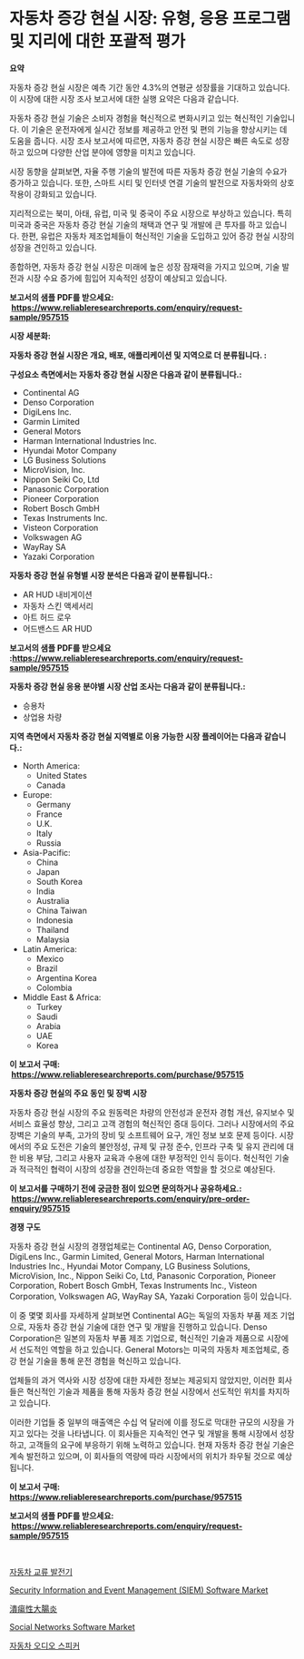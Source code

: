 <p><h1>자동차 증강 현실 시장: 유형, 응용 프로그램 및 지리에 대한 포괄적 평가</h1></p><p><strong>요약</strong></p>
<p><p>자동차 증강 현실 시장은 예측 기간 동안 4.3%의 연평균 성장률을 기대하고 있습니다. 이 시장에 대한 시장 조사 보고서에 대한 실행 요약은 다음과 같습니다.</p><p>자동차 증강 현실 기술은 소비자 경험을 혁신적으로 변화시키고 있는 혁신적인 기술입니다. 이 기술은 운전자에게 실시간 정보를 제공하고 안전 및 편의 기능을 향상시키는 데 도움을 줍니다. 시장 조사 보고서에 따르면, 자동차 증강 현실 시장은 빠른 속도로 성장하고 있으며 다양한 산업 분야에 영향을 미치고 있습니다.</p><p>시장 동향을 살펴보면, 자율 주행 기술의 발전에 따른 자동차 증강 현실 기술의 수요가 증가하고 있습니다. 또한, 스마트 시티 및 인터넷 연결 기술의 발전으로 자동차와의 상호작용이 강화되고 있습니다.</p><p>지리적으로는 북미, 아태, 유럽, 미국 및 중국이 주요 시장으로 부상하고 있습니다. 특히 미국과 중국은 자동차 증강 현실 기술의 채택과 연구 및 개발에 큰 투자를 하고 있습니다. 한편, 유럽은 자동차 제조업체들이 혁신적인 기술을 도입하고 있어 증강 현실 시장의 성장을 견인하고 있습니다.</p><p>종합하면, 자동차 증강 현실 시장은 미래에 높은 성장 잠재력을 가지고 있으며, 기술 발전과 시장 수요 증가에 힘입어 지속적인 성장이 예상되고 있습니다.</p></p>
<p><strong>보고서의 샘플 PDF를 받으세요: &nbsp;<a href="https://www.reliableresearchreports.com/enquiry/request-sample/957515">https://www.reliableresearchreports.com/enquiry/request-sample/957515</a></strong></p>
<p><strong>시장 세분화:</strong></p>
<p><strong> 자동차 증강 현실 시장은 개요, 배포, 애플리케이션 및 지역으로 더 분류됩니다. :</strong></p>
<p><strong>구성요소 측면에서는 자동차 증강 현실 시장은 다음과 같이 분류됩니다.:</strong></p>
<p><ul><li>Continental AG</li><li>Denso Corporation</li><li>DigiLens Inc.</li><li>Garmin Limited</li><li>General Motors</li><li>Harman International Industries Inc.</li><li>Hyundai Motor Company</li><li>LG Business Solutions</li><li>MicroVision, Inc.</li><li>Nippon Seiki Co, Ltd</li><li>Panasonic Corporation</li><li>Pioneer Corporation</li><li>Robert Bosch GmbH</li><li>Texas Instruments Inc.</li><li>Visteon Corporation</li><li>Volkswagen AG</li><li>WayRay SA</li><li>Yazaki Corporation</li></ul></p>
<p><strong> 자동차 증강 현실 유형별 시장 분석은 다음과 같이 분류됩니다.:</strong></p>
<p><ul><li>AR HUD 내비게이션</li><li>자동차 스킨 액세서리</li><li>아트 허드 로우</li><li>어드밴스드 AR HUD</li></ul></p>
<p><strong>보고서의 샘플 PDF를 받으세요 :<a href="https://www.reliableresearchreports.com/enquiry/request-sample/957515">https://www.reliableresearchreports.com/enquiry/request-sample/957515</a></strong></p>
<p><strong> 자동차 증강 현실 응용 분야별 시장 산업 조사는 다음과 같이 분류됩니다.:</strong></p>
<p><ul><li>승용차</li><li>상업용 차량</li></ul></p>
<p><strong>지역 측면에서 자동차 증강 현실 지역별로 이용 가능한 시장 플레이어는 다음과 같습니다.:</strong></p>
<p><ul>
    <li>
        North America:
        <ul>
            <li>United States</li>
            <li>Canada</li>
        </ul>
    </li>
    <li>
        Europe:
        <ul>
            <li>Germany</li>
            <li>France</li>
            <li>U.K.</li>
            <li>Italy</li>
            <li>Russia</li>
        </ul>
    </li>
    <li>
        Asia-Pacific:
        <ul>
            <li>China</li>
            <li>Japan</li>
            <li>South Korea</li>
            <li>India</li>
            <li>Australia</li>
            <li>China Taiwan</li>
            <li>Indonesia</li>
            <li>Thailand</li>
            <li>Malaysia</li>
        </ul>
    </li>
    <li>
        Latin America:
        <ul>
            <li>Mexico</li>
            <li>Brazil</li>
            <li>Argentina Korea</li>
            <li>Colombia</li>
        </ul>
    </li>
    <li>
        Middle East & Africa:
        <ul>
            <li>Turkey</li>
            <li>Saudi</li>
            <li>Arabia</li>
            <li>UAE</li>
            <li>Korea</li>
        </ul>
    </li>
    </ul></p>
<p><strong>이 보고서 구매: &nbsp;<a href="https://www.reliableresearchreports.com/purchase/957515">https://www.reliableresearchreports.com/purchase/957515</a></strong></p>
<p><strong>자동차 증강 현실의 주요 동인 및 장벽 시장</strong></p>
<p><p>자동차 증강 현실 시장의 주요 원동력은 차량의 안전성과 운전자 경험 개선, 유지보수 및 서비스 효율성 향상, 그리고 고객 경험의 혁신적인 증대 등이다. 그러나 시장에서의 주요 장벽은 기술의 부족, 고가의 장비 및 소프트웨어 요구, 개인 정보 보호 문제 등이다. 시장에서의 주요 도전은 기술의 불안정성, 규제 및 규정 준수, 인프라 구축 및 유지 관리에 대한 비용 부담, 그리고 사용자 교육과 수용에 대한 부정적인 인식 등이다. 혁신적인 기술과 적극적인 협력이 시장의 성장을 견인하는데 중요한 역할을 할 것으로 예상된다.</p></p>
<p><strong>이 보고서를 구매하기 전에 궁금한 점이 있으면 문의하거나 공유하세요.: &nbsp;<a href="https://www.reliableresearchreports.com/enquiry/pre-order-enquiry/957515">https://www.reliableresearchreports.com/enquiry/pre-order-enquiry/957515</a></strong></p>
<p><strong>경쟁 구도</strong></p>
<p><p>자동차 증강 현실 시장의 경쟁업체로는 Continental AG, Denso Corporation, DigiLens Inc., Garmin Limited, General Motors, Harman International Industries Inc., Hyundai Motor Company, LG Business Solutions, MicroVision, Inc., Nippon Seiki Co, Ltd, Panasonic Corporation, Pioneer Corporation, Robert Bosch GmbH, Texas Instruments Inc., Visteon Corporation, Volkswagen AG, WayRay SA, Yazaki Corporation 등이 있습니다.</p><p>이 중 몇몇 회사를 자세하게 살펴보면 Continental AG는 독일의 자동차 부품 제조 기업으로, 자동차 증강 현실 기술에 대한 연구 및 개발을 진행하고 있습니다. Denso Corporation은 일본의 자동차 부품 제조 기업으로, 혁신적인 기술과 제품으로 시장에서 선도적인 역할을 하고 있습니다. General Motors는 미국의 자동차 제조업체로, 증강 현실 기술을 통해 운전 경험을 혁신하고 있습니다.</p><p>업체들의 과거 역사와 시장 성장에 대한 자세한 정보는 제공되지 않았지만, 이러한 회사들은 혁신적인 기술과 제품을 통해 자동차 증강 현실 시장에서 선도적인 위치를 차지하고 있습니다.</p><p>이러한 기업들 중 일부의 매출액은 수십 억 달러에 이를 정도로 막대한 규모의 시장을 가지고 있다는 것을 나타냅니다. 이 회사들은 지속적인 연구 및 개발을 통해 시장에서 성장하고, 고객들의 요구에 부응하기 위해 노력하고 있습니다. 현재 자동차 증강 현실 기술은 계속 발전하고 있으며, 이 회사들의 역량에 따라 시장에서의 위치가 좌우될 것으로 예상됩니다.</p></p>
<p><strong>이 보고서 구매: &nbsp; <a href="https://www.reliableresearchreports.com/purchase/957515">https://www.reliableresearchreports.com/purchase/957515</a></strong></p>
<p><strong>보고서의 샘플 PDF를 받으세요: &nbsp;<a href="https://www.reliableresearchreports.com/enquiry/request-sample/957515">https://www.reliableresearchreports.com/enquiry/request-sample/957515</a></strong><strong></strong></p>
<p>&nbsp;</p>
<p><p><a href="https://github.com/oajzkywllm460/Market-Research-Report-List-1/blob/main/3850179193098.md">자동차 교류 발전기</a></p><p><a href="https://issuu.com/reportprime-2/docs/security-information-and-event-management-siem-sof">Security Information and Event Management (SIEM) Software Market</a></p><p><a href="https://github.com/cbigkbh02719/Market-Research-Report-List-1/blob/main/5781739193315.md">潰瘍性大腸炎</a></p><p><a href="https://issuu.com/reportprime-2/docs/social-networks-software-market-size-2030.pptx">Social Networks Software Market</a></p><p><a href="https://github.com/vsr06p4p49/Market-Research-Report-List-1/blob/main/9038582193099.md">자동차 오디오 스피커</a></p></p>